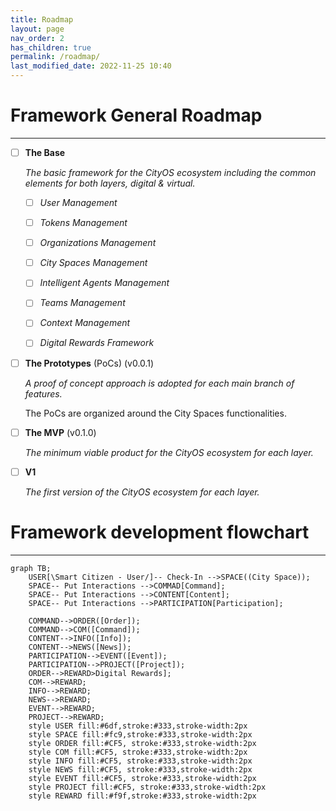 ```yaml
---
title: Roadmap
layout: page
nav_order: 2
has_children: true
permalink: /roadmap/
last_modified_date: 2022-11-25 10:40
---
```


# Framework General Roadmap

----------------

- [ ] **The Base**

    _The basic framework for the CityOS ecosystem including the common elements for both layers, digital & virtual._

    - [ ] _User Management_
    - [ ] _Tokens Management_
    - [ ] _Organizations Management_
    - [ ] _City Spaces Management_
    - [ ] _Intelligent Agents Management_
    - [ ] _Teams Management_
    - [ ] _Context Management_
    - [ ] _Digital Rewards Framework_



- [ ] **The Prototypes** (PoCs) (v0.0.1)

    _A proof of concept approach is adopted for each main branch of features._

    The PoCs are organized around the City Spaces functionalities.


- [ ] **The MVP** (v0.1.0)

    _The minimum viable product for the CityOS ecosystem for each layer._


- [ ] **V1**
    
    _The first version of the CityOS ecosystem for each layer._


# Framework development flowchart

----------------

```mermaid
graph TB;
    USER[\Smart Citizen - User/]-- Check-In -->SPACE((City Space));
    SPACE-- Put Interactions -->COMMAD[Command];
    SPACE-- Put Interactions -->CONTENT[Content];
    SPACE-- Put Interactions -->PARTICIPATION[Participation];
    
    COMMAND-->ORDER([Order]);
    COMMAND-->COM([Command]);
    CONTENT-->INFO([Info]);
    CONTENT-->NEWS([News]);
    PARTICIPATION-->EVENT([Event]);
    PARTICIPATION-->PROJECT([Project]);
    ORDER-->REWARD>Digital Rewards];
    COM-->REWARD;
    INFO-->REWARD;
    NEWS-->REWARD;
    EVENT-->REWARD;
    PROJECT-->REWARD;
    style USER fill:#6df,stroke:#333,stroke-width:2px
    style SPACE fill:#fc9,stroke:#333,stroke-width:2px
    style ORDER fill:#CF5, stroke:#333,stroke-width:2px
    style COM fill:#CF5, stroke:#333,stroke-width:2px
    style INFO fill:#CF5, stroke:#333,stroke-width:2px
    style NEWS fill:#CF5, stroke:#333,stroke-width:2px
    style EVENT fill:#CF5, stroke:#333,stroke-width:2px
    style PROJECT fill:#CF5, stroke:#333,stroke-width:2px
    style REWARD fill:#f9f,stroke:#333,stroke-width:2px   
```